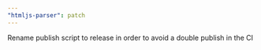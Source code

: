 ```yaml
---
"htmljs-parser": patch
---
```


Rename publish script to release in order to avoid a double publish in the CI

